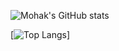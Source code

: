 ![Mohak's GitHub stats](https://github-readme-stats.vercel.app/api?username=Mohak327&show_icons=true&theme=radiant)

[![Top Langs](https://github-readme-stats.vercel.app/api/top-langs/?username=Mohak327&layout=compact&theme=radiant)]

